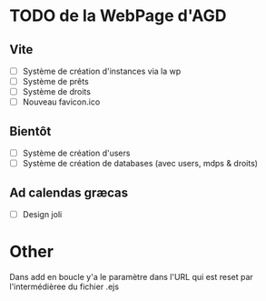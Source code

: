 # TODO de la WebPage d'AGD
## Vite
- [ ] Système de création d'instances via la wp
- [ ] Système de prêts
- [ ] Système de droits
- [ ] Nouveau favicon.ico
## Bientôt
- [ ] Système de création d'users
- [ ] Système de création de databases (avec users, mdps & droits)
## Ad calendas græcas
- [ ] Design joli


# Other
Dans add en boucle y'a le paramètre dans l'URL qui est reset par l'intermédièree du fichier .ejs
